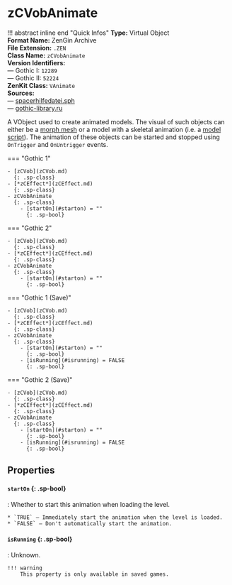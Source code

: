 # zCVobAnimate

!!! abstract inline end "Quick Infos"
    **Type:** Virtual Object<br/>
    **Format Name:** ZenGin Archive<br/>
    **File Extension:** `.ZEN`<br/>
    **Class Name:** `zCVobAnimate`<br/>
    **Version Identifiers:**<br />
    — Gothic I: `12289`<br/>
    — Gothic II: `52224`<br/>
    **ZenKit Class:** `VAnimate`<br/>
    **Sources:**<br/>
    — [spacerhilfedatei.sph](https://wiki.worldofgothic.de/doku.php?id=spacer:hilfedatei)<br/>
    — [gothic-library.ru](http://www.gothic-library.ru/publ/zcvobanimate/1-1-0-523)

A VObject used to create animated models. The visual of such objects can either be a
[morph mesh](../../engine/formats/morph-mesh.md) or a model with a skeletal animation
(i.e. a [model script](../../engine/formats/model-script.md)). The animation of these objects can be started
and stopped using `OnTrigger` and `OnUntrigger` events.

=== "Gothic 1"

    - [zCVob](zCVob.md)
      {: .sp-class}
    - [*zCEffect*](zCEffect.md)
      {: .sp-class}
    - zCVobAnimate
      {: .sp-class}
        - [startOn](#starton) = ""
          {: .sp-bool}

=== "Gothic 2"

    - [zCVob](zCVob.md)
      {: .sp-class}
    - [*zCEffect*](zCEffect.md)
      {: .sp-class}
    - zCVobAnimate
      {: .sp-class}
        - [startOn](#starton) = ""
          {: .sp-bool}

=== "Gothic 1 (Save)"

    - [zCVob](zCVob.md)
      {: .sp-class}
    - [*zCEffect*](zCEffect.md)
      {: .sp-class}
    - zCVobAnimate
      {: .sp-class}
        - [startOn](#starton) = ""
          {: .sp-bool}
        - [isRunning](#isrunning) = FALSE
          {: .sp-bool}

=== "Gothic 2 (Save)"

    - [zCVob](zCVob.md)
      {: .sp-class}
    - [*zCEffect*](zCEffect.md)
      {: .sp-class}
    - zCVobAnimate
      {: .sp-class}
        - [startOn](#starton) = ""
          {: .sp-bool}
        - [isRunning](#isrunning) = FALSE
          {: .sp-bool}

## Properties

#### `startOn` {: .sp-bool}

:   Whether to start this animation when loading the level.
    
    * `TRUE` — Immediately start the animation when the level is loaded.
    * `FALSE` — Don't automatically start the animation.

#### `isRunning` {: .sp-bool}

:   Unknown.

    !!! warning
        This property is only available in saved games.
